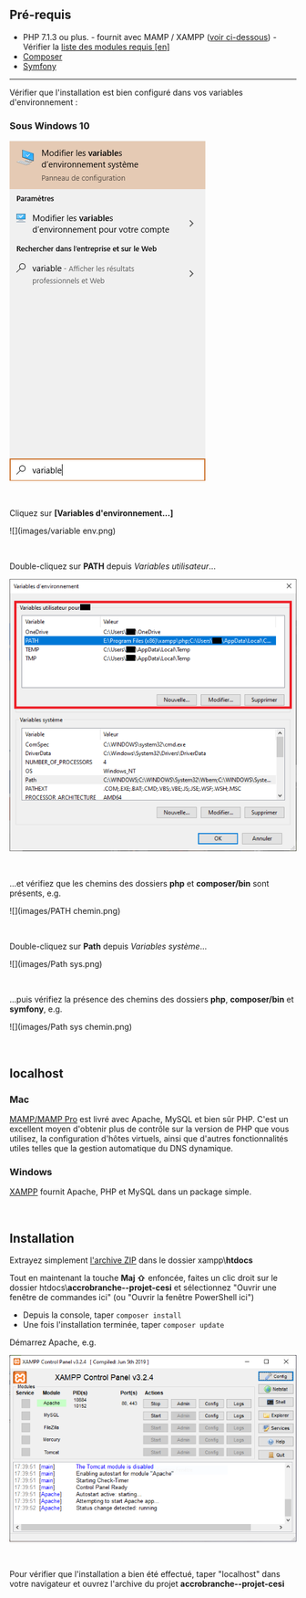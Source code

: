 ## Pré-requis

- PHP 7.1.3 ou plus. - fournit avec MAMP / XAMPP ([voir ci-dessous](#localhost)) - Vérifier la [liste des modules requis [en]](https://learn.getgrav.org/basics/requirements#php-requirements)
- [Composer](https://getcomposer.org/download/)
- [Symfony](https://symfony.com/download)

---

Vérifier que l'installation est bien configuré dans vos variables d'environnement :

### Sous Windows 10

![](images/variable.png)

<br/>

Cliquez sur **[Variables d'environnement...]**

![](images/variable env.png)

<br/>

Double-cliquez sur **PATH** depuis *Variables utilisateur*...

![](images/PATH.png)

<br/>

...et vérifiez que les chemins des dossiers **php** et **composer/bin** sont présents, e.g.

![](images/PATH chemin.png)

<br/>

Double-cliquez sur **Path** depuis *Variables système*...

![](images/Path sys.png)

<br/>

...puis vérifiez la présence des chemins des dossiers **php**, **composer/bin** et **symfony**, e.g.

![](images/Path sys chemin.png)

<br/>

## localhost

### Mac
[MAMP/MAMP Pro](mamp.info) est livré avec Apache, MySQL et bien sûr PHP. C'est un excellent moyen d'obtenir plus de contrôle sur la version de PHP que vous utilisez, la configuration d'hôtes virtuels, ainsi que d'autres fonctionnalités utiles telles que la gestion automatique du DNS dynamique.

### Windows
[XAMPP](https://www.apachefriends.org/fr/index.html) fournit Apache, PHP et MySQL dans un package simple.

<br/>

## Installation

Extrayez simplement [l'archive ZIP](https://github.com/nstardust/accrobranche--projet-cesi/archive/main.zip) dans le dossier xampp\\**htdocs**

Tout en maintenant la touche **Maj &#8679;** enfoncée, faites un clic droit sur le dossier htdocs\\**accrobranche--projet-cesi** et sélectionnez "Ouvrir une fenêtre de commandes ici" (ou "Ouvrir la fenêtre PowerShell ici")

- Depuis la console, taper ``composer install``
- Une fois l'installation terminée, taper ``composer update``

Démarrez Apache, e.g.

![](images/xampp.png)

<br/>

Pour vérifier que l'installation a bien été effectué, taper "localhost" dans votre navigateur et ouvrez l'archive du projet **accrobranche--projet-cesi**
